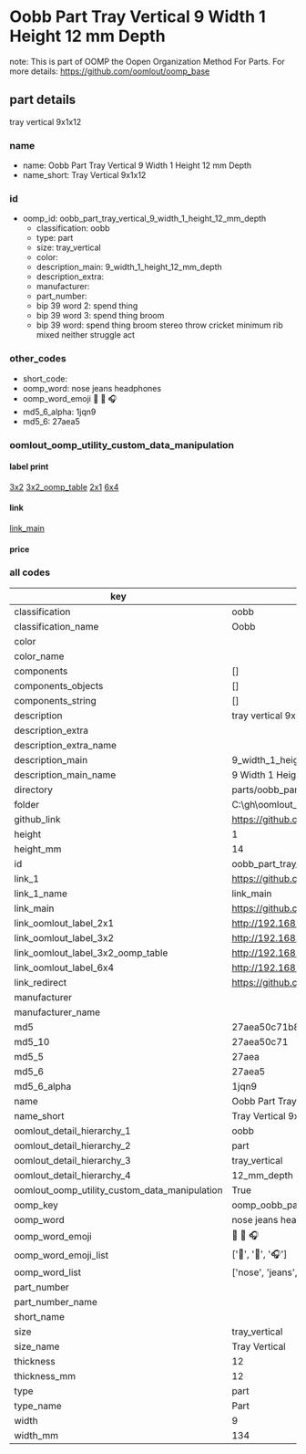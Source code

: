 # Oobb Part Tray Vertical 9 Width 1 Height 12 mm Depth  

note: This is part of OOMP the Oopen Organization Method For Parts. For more details: https://github.com/oomlout/oomp_base

##  part details
  



tray vertical 9x1x12



### name
* name: Oobb Part Tray Vertical 9 Width 1 Height 12 mm Depth
* name_short: Tray Vertical 9x1x12 
### id
* oomp_id: oobb_part_tray_vertical_9_width_1_height_12_mm_depth
  * classification: oobb
  * type: part
  * size: tray_vertical
  * color: 
  * description_main: 9_width_1_height_12_mm_depth
  * description_extra: 
  * manufacturer: 
  * part_number: 
  * bip 39 word 2: spend thing
  * bip 39 word 3: spend thing broom
  * bip 39 word: spend thing broom stereo throw cricket minimum rib mixed neither struggle act

### other_codes
* short_code: 
* oomp_word: nose jeans headphones
* oomp_word_emoji :nose: :jeans: :headphones:
* md5_6_alpha: 1jqn9
* md5_6: 27aea5






### oomlout_oomp_utility_custom_data_manipulation
#### label print
[3x2](http://192.168.1.245:1112/?label=oomp%201jqn9)
[3x2_oomp_table](http://192.168.1.108:1112/?label=oomp%201jqn9)
[2x1](http://192.168.1.242:1112/?label=oomp%201jqn9)
[6x4](http://192.168.1.55:1112/?label=oomp%201jqn9)    

#### link

[link_main](https://github.com/oomlout/oomlout_oobb_version_4_generated_parts/tree/main/navigation_oomp/oobb/part/tray_vertical/9_width_1_height_12_mm_depth/part)                              

#### price







### all codes 
| key | value |  
| --- | --- |  
| classification | oobb |  
| classification_name | Oobb |  
| color |  |  
| color_name |  |  
| components | [] |  
| components_objects | [] |  
| components_string | [] |  
| description | tray vertical 9x1x12 |  
| description_extra |  |  
| description_extra_name |  |  
| description_main | 9_width_1_height_12_mm_depth |  
| description_main_name | 9 Width 1 Height 12 mm Depth |  
| directory | parts/oobb_part_tray_vertical_9_width_1_height_12_mm_depth |  
| folder | C:\gh\oomlout_oobb_version_4_generated_parts\parts\oobb_part_tray_vertical_9_width_1_height_12_mm_depth |  
| github_link | https://github.com/oomlout/oomlout_oomp_part_src/tree/main/parts/oobb_part_tray_vertical_9_width_1_height_12_mm_depth |  
| height | 1 |  
| height_mm | 14 |  
| id | oobb_part_tray_vertical_9_width_1_height_12_mm_depth |  
| link_1 | https://github.com/oomlout/oomlout_oobb_version_4_generated_parts/tree/main/navigation_oomp/oobb/part/tray_vertical/9_width_1_height_12_mm_depth/part |  
| link_1_name | link_main |  
| link_main | https://github.com/oomlout/oomlout_oobb_version_4_generated_parts/tree/main/navigation_oomp/oobb/part/tray_vertical/9_width_1_height_12_mm_depth/part |  
| link_oomlout_label_2x1 | http://192.168.1.242:1112/?label=oomp%201jqn9 |  
| link_oomlout_label_3x2 | http://192.168.1.245:1112/?label=oomp%201jqn9 |  
| link_oomlout_label_3x2_oomp_table | http://192.168.1.108:1112/?label=oomp%201jqn9 |  
| link_oomlout_label_6x4 | http://192.168.1.55:1112/?label=oomp%201jqn9 |  
| link_redirect | https://github.com/oomlout/oomlout_oobb_version_4_generated_parts/tree/main/parts/oobb_tray_vertical_09_01_12 |  
| manufacturer |  |  
| manufacturer_name |  |  
| md5 | 27aea50c71b8f1a0cdf0ad5839b82e8a |  
| md5_10 | 27aea50c71 |  
| md5_5 | 27aea |  
| md5_6 | 27aea5 |  
| md5_6_alpha | 1jqn9 |  
| name | Oobb Part Tray Vertical 9 Width 1 Height 12 mm Depth |  
| name_short | Tray Vertical 9x1x12  |  
| oomlout_detail_hierarchy_1 | oobb |  
| oomlout_detail_hierarchy_2 | part |  
| oomlout_detail_hierarchy_3 | tray_vertical |  
| oomlout_detail_hierarchy_4 | 12_mm_depth |  
| oomlout_oomp_utility_custom_data_manipulation | True |  
| oomp_key | oomp_oobb_part_tray_vertical_9_width_1_height_12_mm_depth |  
| oomp_word | nose jeans headphones |  
| oomp_word_emoji | :nose: :jeans: :headphones: |  
| oomp_word_emoji_list | [':nose:', ':jeans:', ':headphones:'] |  
| oomp_word_list | ['nose', 'jeans', 'headphones'] |  
| part_number |  |  
| part_number_name |  |  
| short_name |  |  
| size | tray_vertical |  
| size_name | Tray Vertical |  
| thickness | 12 |  
| thickness_mm | 12 |  
| type | part |  
| type_name | Part |  
| width | 9 |  
| width_mm | 134 |  
